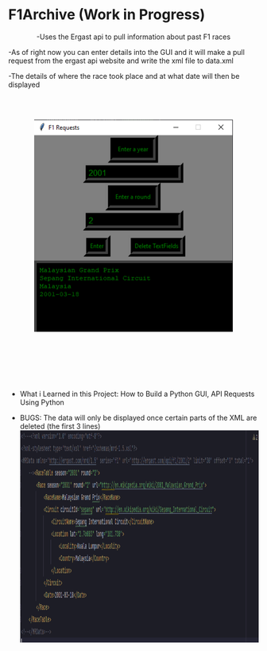 # F1Archive (Work in Progress)

<p align="center">
-Uses the Ergast api to pull information about past F1 races

-As of right now you can enter details into the GUI and it will make a pull request from the ergast api website and write the xml file to data.xml
  
-The details of where the race took place and at what date will then be displayed
  


  
  
<br>
<br>
</p>

<p align="center">
  <img width="400" height="426" src="f1Req.png">
</p>


<br><br><br><br><br>

- What i Learned in this Project: How to Build a Python GUI, API Requests Using Python

<p align="center">
 

- BUGS: The data will only be displayed once certain parts of the XML are deleted (the first 3 lines) 
   <img width="800" height="426" src="dataToComment.png">
</p>

